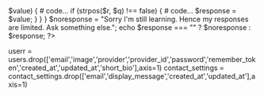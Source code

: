 <?php 
	$responses['what is your name'] = "My name is HNG bot.";
	// echo "Hello world";
	$responses['tell me about yourself'] = "I am a chatbot. I'm still learning a lot of things so please forgive me if I can't answer you in some cases.";
	
	$responses["i'm fine"] = "Good. I'm happy about that.";
	$q = $_GET["q"];

	$response = "";

	if ($q != "") {
		# code...
		$q = strtolower($q);
		foreach ($responses as $r => $value) {
			# code...
			if (strpos($r, $q) !== false) {
				# code...
				$response = $value;
			}
			
		}
	}
	$noresponse = "Sorry I'm still learning. Hence my responses are limited. Ask something else.";
	echo $response === "" ? $noresponse : $response;
?>


userr = users.drop(['email','image','provider','provider_id','password','remember_token','created_at','updated_at','short_bio'],axis=1)
contact_settings = contact_settings.drop(['email','display_message','created_at','updated_at'],axis=1)